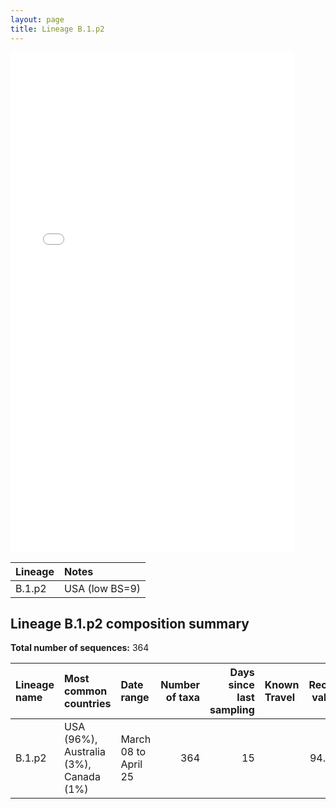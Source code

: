```yaml
---
layout: page
title: Lineage B.1.p2
---
```




<embed src="../assets/images/B.1.p2.pdf" type="application/pdf" width="90%" height="800px" />


| Lineage | Notes |
|:-----|:-----|
| B.1.p2 | USA (low BS=9) |

<h2>Lineage B.1.p2 composition summary </h2>

<strong>Total number of sequences:</strong> 364

| Lineage name | Most common countries | Date range | Number of taxa |  Days since last sampling | Known Travel | Recall value |
|:-----|:-----|:-------|-------:|-------:|:---------|--------:|
| B.1.p2 | USA (96%), Australia (3%), Canada (1%) | March 08 to April 25 | 364 | 15 |  | 94.04 |
